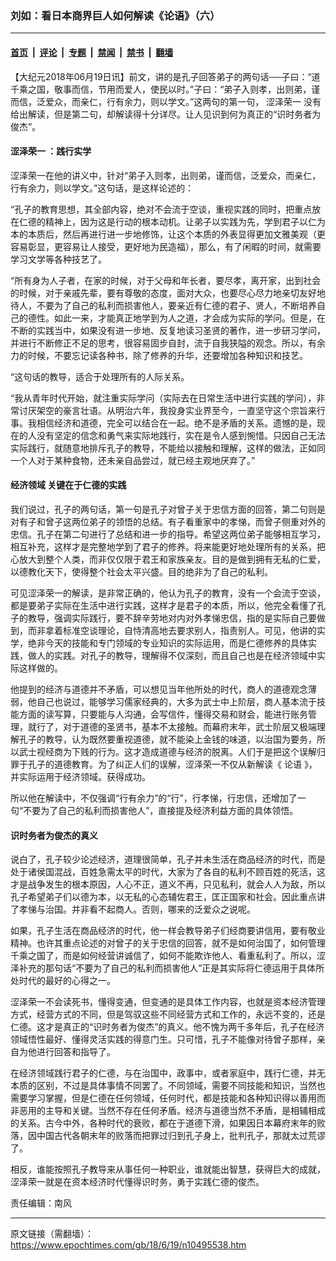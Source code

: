 ### 刘如：看日本商界巨人如何解读《论语》（六）

---

#### [首页](../../../..?n10495538) &nbsp;|&nbsp; [评论](../../../../../epoch-comment?n10495538) &nbsp;|&nbsp; [专题](../../../../../epoch-special?n10495538) &nbsp;|&nbsp; [禁闻](../../../../../epoch-news?n10495538) &nbsp;|&nbsp; [禁书](../../../../../books?n10495538) &nbsp;|&nbsp; [翻墙](https://github.com/gfw-breaker/nogfw/blob/master/README.md?n10495538)


<div class="post_content" id="artbody" itemprop="articleBody">
 <!-- article content begin -->
 <p>
  【大纪元2018年06月19日讯】前文，讲的是孔子回答弟子的两句话──子曰：“道千乘之国，敬事而信，节用而爱人，使民以时。”子曰：“弟子入则孝，出则弟，谨而信，泛爱众，而亲仁，行有余力，则以学文。”这两句的第一句，
  <ok href="https://www.epochtimes.com/gb/tag/%E6%B6%A9%E6%B3%BD%E8%8D%A3%E4%B8%80.html">
   涩泽荣一
  </ok>
  没有给出解读，但是第二句，却解读得十分详尽。让人见识到何为真正的“识时务者为俊杰”。
 </p>
 <h4>
  <strong>
   <ok href="https://www.epochtimes.com/gb/tag/%E6%B6%A9%E6%B3%BD%E8%8D%A3%E4%B8%80.html">
    涩泽荣一
   </ok>
   ：践行实学
  </strong>
 </h4>
 <p>
  涩泽荣一在他的讲义中，针对“弟子入则孝，出则弟，谨而信，泛爱众，而亲仁，行有余力，则以学文。”这句话，是这样论述的：
 </p>
 <p>
  “孔子的教育思想，其全部内容，绝对不会流于空谈，重视实践的同时，把重点放在仁德的精神上，因为这是行动的根本动机。让弟子以实践为先，学到君子以仁为本的本质后，然后再进行进一步地修饰，让这个本质的外表显得更加文雅美观（更容易彰显，更容易让人接受，更好地为民造福），那么，有了闲暇的时间，就需要学习文学等各种技艺了。
 </p>
 <p>
  “所有身为人子者，在家的时候，对于父母和年长者，要尽孝，离开家，出到社会的时候，对于亲戚先辈，要有尊敬的态度，面对大众，也要尽心尽力地亲切友好地待人，不要为了自己的私利而损害他人，要亲近有仁德的君子、贤人，不断培养自己的德性。如此一来，才能真正地学到为人之道，才会成为实际的学问。但是，在不断的实践当中，如果没有进一步地、反复地读习圣贤的著作，进一步研习学问，并进行不断修正不足的思考，很容易固步自封，流于自我狭隘的观念。所以，有余力的时候，不要忘记读各种书，除了修养的升华，还要增加各种知识和技艺。
 </p>
 <p>
  “这句话的教导，适合于处理所有的人际关系。
 </p>
 <p>
  “我从青年时代开始，就注重实际学问（实际去在日常生活中进行实践的学问），非常讨厌架空的豪言壮语。从明治六年，我投身实业界至今，一直坚守这个宗旨来行事。我相信经济和道德，完全可以结合在一起。绝不是矛盾的关系。遗憾的是，现在的人没有坚定的信念和勇气来实际地践行，实在是令人感到惋惜。只因自己无法实际践行，就随意地排斥孔子的教导，不能给以接触和理解，这样的做法，正如同一个人对于某种食物，还未亲自品尝过，就已经主观地厌弃了。”
 </p>
 <h4>
  <strong>
   经济领域
  </strong>
  <strong>
  </strong>
  <strong>
   关键在于仁德的实践
  </strong>
 </h4>
 <p>
  我们说过，孔子的两句话，第一句是孔子对曾子关于忠信方面的回答，第二句则是对有子和曾子这两位弟子的领悟的总结。有子看重家中的孝悌，而曾子侧重对外的忠信。孔子在第二句进行了总结和进一步的指导。希望这两位弟子能够相互学习，相互补充，这样才是完整地学到了君子的修养。将来能更好地处理所有的关系，把心放大到整个人类，而非仅仅限于君王和家族亲友。目的是做到拥有无私的仁爱，以德教化天下，使得整个社会太平兴盛。目的绝非为了自己的私利。
 </p>
 <p>
  可见涩泽荣一的解读，是非常正确的，他认为孔子的教育，没有一个会流于空谈，都是要弟子实际在生活中进行实践，这样才是君子的本质，所以，他完全看懂了孔子的教导，强调实际践行，要不辞辛劳地对内对外孝悌忠信，指的是实际自己要做到，而非拿着标准空谈理论，自恃清高地去要求别人，指责别人。可见，他讲的实学，绝非今天的技能和专门领域的专业知识的实际运用，而是仁德修养的具体实践，做人的实践。对孔子的教导，理解得不仅深刻，而且自己也是在经济领域中实际这样做的。
 </p>
 <p>
  他提到的经济与道德并不矛盾，可以想见当年他所处的时代，商人的道德观念薄弱，他自己也说过，能够学习儒家经典的，大多为武士中上阶层，商人基本流于技能方面的读写算，只要能与人沟通，会写信件，懂得交易和财会，能进行账务管理，就行了，对于道德的圣贤书，基本不太接触。而幕府末年，武士阶层又极端理解孔子的教导，认为既然要重视道德，就不能染上金钱的味道，以治国为要务，所以武士视经商为下贱的行为。这才造成道德与经济的脱离。人们于是把这个误解归罪于孔子的道德教育。为了纠正人们的误解，涩泽荣一不仅从新解读《
  <ok href="https://www.epochtimes.com/gb/tag/%E8%AE%BA%E8%AF%AD.html">
   论语
  </ok>
  》，并实际运用于经济领域。获得成功。
 </p>
 <p>
  所以他在解读中，不仅强调“行有余力”的“行”，行孝悌，行忠信，还增加了一句“不要为了自己的私利而损害他人”，直接提及经济利益方面的具体领悟。
 </p>
 <h4>
  <strong>
   识时务者为俊杰的真义
  </strong>
 </h4>
 <p>
  说白了，孔子较少论述经济，道理很简单，孔子并未生活在商品经济的时代，而是处于诸侯国混战，百姓急需太平的时代，大家为了各自的私利不顾百姓的死活，这才是战争发生的根本原因，人心不正，道义不再，只见私利，就会人人为敌，所以孔子希望弟子们以德为本，以无私的心态辅佐君王，匡正国家和社会。因此重点讲了孝悌与治国。并非看不起商人。否则，哪来的泛爱众之说呢。
 </p>
 <p>
  如果，孔子生活在商品经济的时代，他一样会教导弟子们经商要讲信用，要有敬业精神。也许其重点论述的对曾子的关于忠信的回答，就不是如何治国了，如何管理千乘之国了，而是如何经营讲诚信了，如何不能欺诈他人、看重私利了。所以，涩泽补充的那句话“不要为了自己的私利而损害他人”正是其实际将仁德运用于具体所处时代的最好的心得之一。
 </p>
 <p>
  涩泽荣一不会读死书，懂得变通，但变通的是具体工作内容，也就是资本经济管理方式，经营方式的不同，但是驾驭这些不同经营方式和工作的，永远不变的，还是仁德。这才是真正的“识时务者为俊杰”的真义。他不愧为两千多年后，孔子在经济领域悟性最好、懂得灵活实践的得意门生。只可惜，孔子不能像对待曾子那样，亲自为他进行回答和指导了。
 </p>
 <p>
  在经济领域践行君子的仁德，与在治国中，政事中，或者家庭中，践行仁德，并无本质的区别，不过是具体事情不同罢了。不同领域，需要不同技能和知识，当然也需要学习掌握，但是仁德在任何领域，任何时代，都是技能和各种知识得以善用而非恶用的主导和关键。当然不存在任何矛盾。经济与道德当然不矛盾，是相辅相成的关系。古今中外，各种时代的衰败，都在于道德下滑，如果因日本幕府末年的败落，因中国古代各朝末年的败落而把罪过归到孔子身上，批判孔子，那就太过荒谬了。
 </p>
 <p>
  相反，谁能按照孔子教导来从事任何一种职业，谁就能出智慧，获得巨大的成就，涩泽荣一就是在资本经济时代懂得识时务，勇于实践仁德的俊杰。
 </p>
 <p>
  责任编辑：南风
 </p>
 <!-- article content end -->
 <div id="below_article_ad">
 </div>
</div>


---

原文链接（需翻墙）：https://www.epochtimes.com/gb/18/6/19/n10495538.htm